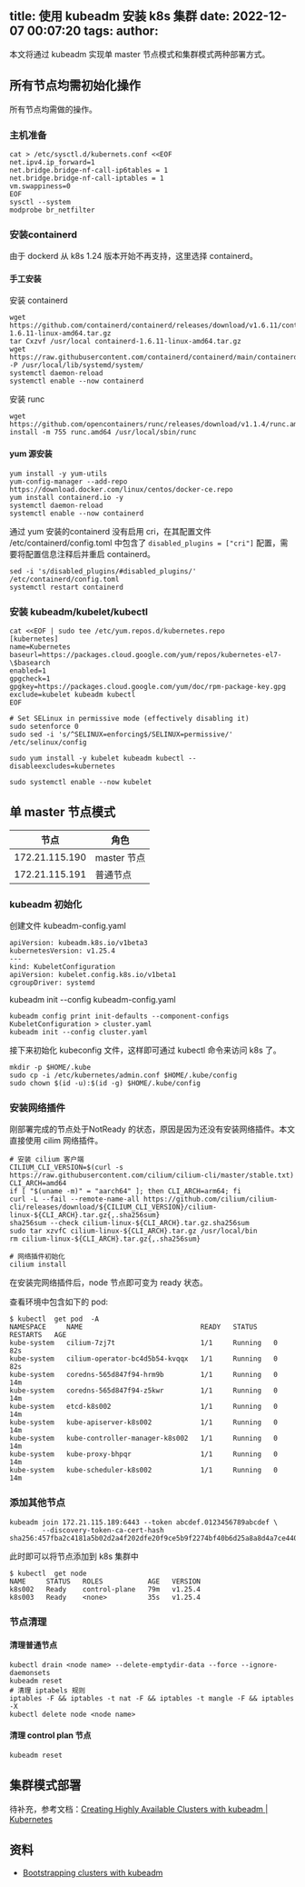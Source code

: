 title: 使用 kubeadm 安装 k8s 集群
date: 2022-12-07 00:07:20
tags:
author:
---

本文将通过 kubeadm 实现单 master 节点模式和集群模式两种部署方式。

## 所有节点均需初始化操作

所有节点均需做的操作。

### 主机准备

```
cat > /etc/sysctl.d/kubernets.conf <<EOF
net.ipv4.ip_forward=1
net.bridge.bridge-nf-call-ip6tables = 1
net.bridge.bridge-nf-call-iptables = 1
vm.swappiness=0
EOF
sysctl --system
modprobe br_netfilter
```


### 安装containerd

由于 dockerd 从 k8s 1.24 版本开始不再支持，这里选择 containerd。

#### 手工安装

安装 containerd

```
wget https://github.com/containerd/containerd/releases/download/v1.6.11/containerd-1.6.11-linux-amd64.tar.gz
tar Cxzvf /usr/local containerd-1.6.11-linux-amd64.tar.gz
wget https://raw.githubusercontent.com/containerd/containerd/main/containerd.service -P /usr/local/lib/systemd/system/
systemctl daemon-reload
systemctl enable --now containerd
```

安装 runc

```
wget https://github.com/opencontainers/runc/releases/download/v1.1.4/runc.amd64
install -m 755 runc.amd64 /usr/local/sbin/runc
```

#### yum 源安装

```
yum install -y yum-utils
yum-config-manager --add-repo     https://download.docker.com/linux/centos/docker-ce.repo
yum install containerd.io -y
systemctl daemon-reload
systemctl enable --now containerd
```

通过 yum 安装的containerd 没有启用 cri，在其配置文件 /etc/containerd/config.toml 中包含了 `disabled_plugins = ["cri"]` 配置，需要将配置信息注释后并重启 containerd。

```
sed -i 's/disabled_plugins/#disabled_plugins/'  /etc/containerd/config.toml
systemctl restart containerd
```

### 安装 kubeadm/kubelet/kubectl

```
cat <<EOF | sudo tee /etc/yum.repos.d/kubernetes.repo
[kubernetes]
name=Kubernetes
baseurl=https://packages.cloud.google.com/yum/repos/kubernetes-el7-\$basearch
enabled=1
gpgcheck=1
gpgkey=https://packages.cloud.google.com/yum/doc/rpm-package-key.gpg
exclude=kubelet kubeadm kubectl
EOF

# Set SELinux in permissive mode (effectively disabling it)
sudo setenforce 0
sudo sed -i 's/^SELINUX=enforcing$/SELINUX=permissive/' /etc/selinux/config

sudo yum install -y kubelet kubeadm kubectl --disableexcludes=kubernetes

sudo systemctl enable --now kubelet
```

## 单 master 节点模式

| 节点                | 角色        |
| ------------------- | ----------- |
| 172.21.115.190<br/> | master 节点 |
| 172.21.115.191      | 普通节点    |

### kubeadm 初始化

创建文件 kubeadm-config.yaml

```
apiVersion: kubeadm.k8s.io/v1beta3
kubernetesVersion: v1.25.4
---
kind: KubeletConfiguration
apiVersion: kubelet.config.k8s.io/v1beta1
cgroupDriver: systemd
```

kubeadm init --config kubeadm-config.yaml 

```
kubeadm config print init-defaults --component-configs KubeletConfiguration > cluster.yaml
kubeadm init --config cluster.yaml
```

接下来初始化 kubeconfig 文件，这样即可通过 kubectl 命令来访问 k8s 了。

```
mkdir -p $HOME/.kube
sudo cp -i /etc/kubernetes/admin.conf $HOME/.kube/config
sudo chown $(id -u):$(id -g) $HOME/.kube/config
```



### 安装网络插件

刚部署完成的节点处于NotReady 的状态，原因是因为还没有安装网络插件。本文直接使用 cilim 网络插件。


```
# 安装 cilium 客户端
CILIUM_CLI_VERSION=$(curl -s https://raw.githubusercontent.com/cilium/cilium-cli/master/stable.txt)
CLI_ARCH=amd64
if [ "$(uname -m)" = "aarch64" ]; then CLI_ARCH=arm64; fi
curl -L --fail --remote-name-all https://github.com/cilium/cilium-cli/releases/download/${CILIUM_CLI_VERSION}/cilium-linux-${CLI_ARCH}.tar.gz{,.sha256sum}
sha256sum --check cilium-linux-${CLI_ARCH}.tar.gz.sha256sum
sudo tar xzvfC cilium-linux-${CLI_ARCH}.tar.gz /usr/local/bin
rm cilium-linux-${CLI_ARCH}.tar.gz{,.sha256sum}

# 网络插件初始化
cilium install
```

在安装完网络插件后，node 节点即可变为 ready 状态。

查看环境中包含如下的 pod:

```
$ kubectl  get pod  -A
NAMESPACE     NAME                             READY   STATUS    RESTARTS   AGE
kube-system   cilium-7zj7t                     1/1     Running   0          82s
kube-system   cilium-operator-bc4d5b54-kvqqx   1/1     Running   0          82s
kube-system   coredns-565d847f94-hrm9b         1/1     Running   0          14m
kube-system   coredns-565d847f94-z5kwr         1/1     Running   0          14m
kube-system   etcd-k8s002                      1/1     Running   0          14m
kube-system   kube-apiserver-k8s002            1/1     Running   0          14m
kube-system   kube-controller-manager-k8s002   1/1     Running   0          14m
kube-system   kube-proxy-bhpqr                 1/1     Running   0          14m
kube-system   kube-scheduler-k8s002            1/1     Running   0          14m
```

### 添加其他节点

```shell
kubeadm join 172.21.115.189:6443 --token abcdef.0123456789abcdef \
        --discovery-token-ca-cert-hash sha256:457fba2c4181a5b02d2a4f202dfe20f9ce5b9f2274bf40b6d25a8a8d4a7ce440 
```

此时即可以将节点添加到 k8s 集群中

```
$ kubectl  get node 
NAME     STATUS   ROLES           AGE   VERSION
k8s002   Ready    control-plane   79m   v1.25.4
k8s003   Ready    <none>          35s   v1.25.4
```

### 节点清理

#### 清理普通节点

```
kubectl drain <node name> --delete-emptydir-data --force --ignore-daemonsets
kubeadm reset 
# 清理 iptabels 规则
iptables -F && iptables -t nat -F && iptables -t mangle -F && iptables -X
kubectl delete node <node name>
```

#### 清理 control plan 节点

```
kubeadm reset
```

## 集群模式部署

待补充，参考文档：[Creating Highly Available Clusters with kubeadm | Kubernetes](https://kubernetes.io/docs/setup/production-environment/tools/kubeadm/high-availability/)

## 资料

- [Bootstrapping clusters with kubeadm](https://kubernetes.io/docs/setup/production-environment/tools/kubeadm/)